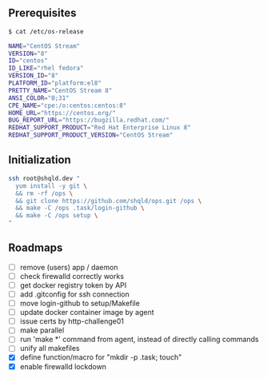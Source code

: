 ## Prerequisites

```sh
$ cat /etc/os-release

NAME="CentOS Stream"
VERSION="8"
ID="centos"
ID_LIKE="rhel fedora"
VERSION_ID="8"
PLATFORM_ID="platform:el8"
PRETTY_NAME="CentOS Stream 8"
ANSI_COLOR="0;31"
CPE_NAME="cpe:/o:centos:centos:8"
HOME_URL="https://centos.org/"
BUG_REPORT_URL="https://bugzilla.redhat.com/"
REDHAT_SUPPORT_PRODUCT="Red Hat Enterprise Linux 8"
REDHAT_SUPPORT_PRODUCT_VERSION="CentOS Stream"
```

## Initialization

```sh
ssh root@shqld.dev "
  yum install -y git \
  && rm -rf /ops \
  && git clone https://github.com/shqld/ops.git /ops \
  && make -C /ops .task/login-github \
  && make -C /ops setup \
"
```

## Roadmaps

-   [ ] remove (users) app / daemon
-   [ ] check firewalld correctly works
-   [ ] get docker registry token by API
-   [ ] add .gitconfig for ssh connection
-   [ ] move login-github to setup/Makefile
-   [ ] update docker container image by agent
-   [ ] issue certs by http-challenge01
-   [ ] make parallel
-   [ ] run 'make \*' command from agent, instead of directly calling commands
-   [ ] unify all makefiles
-   [x] define function/macro for "mkdir -p .task; touch"
-   [x] enable firewalld lockdown
